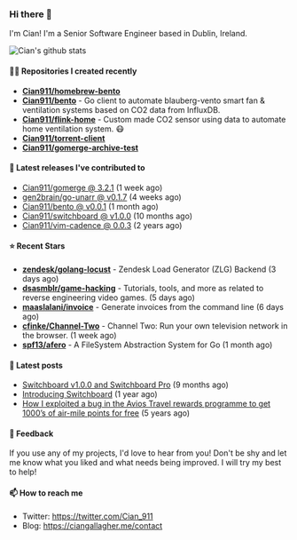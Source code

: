 ### Hi there 👋

I'm Cian! I'm a Senior Software Engineer based in Dublin, Ireland.

![Cian's github stats](https://github-readme-stats.vercel.app/api?username=CIan911&theme=dracula&show_icons=true)

#### 👨‍💻 Repositories I created recently
- **[Cian911/homebrew-bento](https://github.com/Cian911/homebrew-bento)**
- **[Cian911/bento](https://github.com/Cian911/bento)** - Go client to automate blauberg-vento smart fan &amp; ventilation systems based on CO2 data from InfluxDB.
- **[Cian911/flink-home](https://github.com/Cian911/flink-home)** - Custom made CO2 sensor using data to automate home ventilation system. :mask:
- **[Cian911/torrent-client](https://github.com/Cian911/torrent-client)**
- **[Cian911/gomerge-archive-test](https://github.com/Cian911/gomerge-archive-test)**

#### 🚀 Latest releases I've contributed to


- [Cian911/gomerge @ 3.2.1](https://github.com/Cian911/gomerge/releases/tag/3.2.1) (1 week ago)
- [gen2brain/go-unarr @ v0.1.7](https://github.com/gen2brain/go-unarr/releases/tag/v0.1.7) (4 weeks ago)
- [Cian911/bento @ v0.0.1](https://github.com/Cian911/bento/releases/tag/v0.0.1) (1 month ago)
- [Cian911/switchboard @ v1.0.0](https://github.com/Cian911/switchboard/releases/tag/v1.0.0) (10 months ago)
- [Cian911/vim-cadence @ 0.0.3](https://github.com/Cian911/vim-cadence/releases/tag/0.0.3) (2 years ago)

#### ⭐ Recent Stars


- **[zendesk/golang-locust](https://github.com/zendesk/golang-locust)** - Zendesk Load Generator (ZLG) Backend (3 days ago)
- **[dsasmblr/game-hacking](https://github.com/dsasmblr/game-hacking)** - Tutorials, tools, and more as related to reverse engineering video games. (5 days ago)
- **[maaslalani/invoice](https://github.com/maaslalani/invoice)** - Generate invoices from the command line (6 days ago)
- **[cfinke/Channel-Two](https://github.com/cfinke/Channel-Two)** - Channel Two: Run your own television network in the browser. (1 week ago)
- **[spf13/afero](https://github.com/spf13/afero)** - A FileSystem Abstraction System for Go (1 month ago)

#### 📄 Latest posts
- [Switchboard v1.0.0 and Switchboard Pro](https://ciangallagher.me/2022/09/17/Switchboard-v1-and-pro/) (9 months ago)
- [Introducing Switchboard](https://ciangallagher.me/2022/01/28/Introducing-switchboard/) (1 year ago)
- [How I exploited a bug in the Avios Travel rewards programme to get 1000’s of air-mile points for free](https://ciangallagher.me/2018/04/21/How-i-exploited-a-bug-in-the-avios-travel-rewards-system/) (5 years ago)

#### 💬 Feedback

If you use any of my projects, I'd love to hear from you! Don't be shy and let me know what you liked
and what needs being improved. I will try my best to help!

#### 📫 How to reach me

- Twitter: https://twitter.com/Cian_911
- Blog: https://ciangallagher.me/contact
